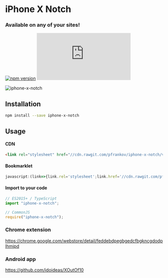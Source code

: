 # iPhone X Notch
### Available on any of your sites!
[![npm version](https://badge.fury.io/js/iphone-x-notch.svg)](https://www.npmjs.com/package/iphone-x-notch)
![](http://img.badgesize.io/pfrankov/iphone-x-notch/master/iphone-x-notch.css)


![iphone-x-notch](https://user-images.githubusercontent.com/584632/30524768-466deb06-9c02-11e7-86f0-dcfe9ca49eeb.gif)

## Installation
```bash
npm install --save iphone-x-notch
``` 

## Usage

#### CDN
```html
<link rel="stylesheet" href="//cdn.rawgit.com/pfrankov/iphone-x-notch/v2.2.0/iphone-x-notch.css"/>
```

#### Bookmarklet
```js
javascript:(link=>{link.rel='stylesheet';link.href='//cdn.rawgit.com/pfrankov/iphone-x-notch/v2.2.0/iphone-x-notch.css';document.body.appendChild(link)})(document.createElement('link'))
```

#### Import to your code
```javascript
// ES2015+ / TypeScript
import "iphone-x-notch";

// CommonJS
require("iphone-x-notch");
``` 

### Chrome extension
https://chrome.google.com/webstore/detail/feddebdpegbgedcfbgkncgdodplhmjpd

### Android app
https://github.com/idoideas/XOutOf10